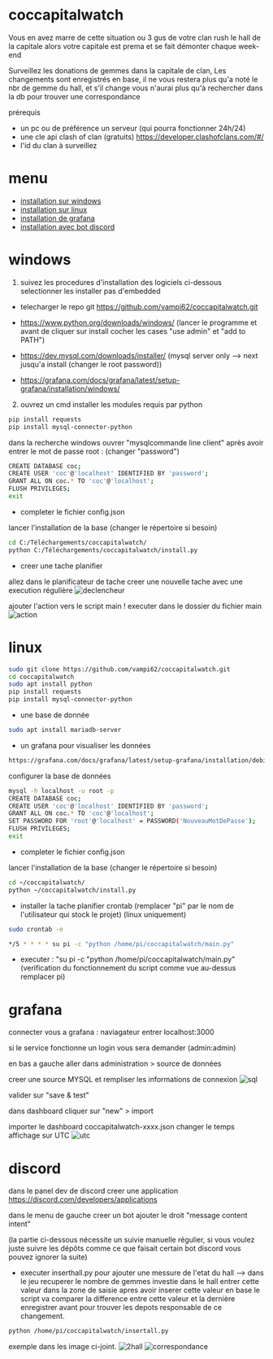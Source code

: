 # coccapitalwatch

Vous en avez marre de cette situation ou 3 gus de votre clan rush le hall de la capitale alors votre capitale est prema et se fait démonter chaque week-end

Surveillez les donations de gemmes dans la capitale de clan,
Les changements sont enregistrés en base, il ne vous restera plus qu'a noté le nbr de gemme du hall, et s’il change vous n'aurai plus qu'à rechercher dans la db pour trouver une correspondance

prérequis
- un pc ou de préférence un serveur (qui pourra fonctionner 24h/24)
- une cle api clash of clan (gratuits) https://developer.clashofclans.com/#/
- l'id du clan à surveillez

# menu

* [installation sur windows](#windows)
* [installation sur linux](#linux)
* [installation de grafana](#grafana)
* [installation avec bot discord](#discord)
# windows

1) suivez les procedures d'installation des logiciels ci-dessous
selectionner les installer pas d'embedded

- telecharger le repo git https://github.com/vampi62/coccapitalwatch.git

- https://www.python.org/downloads/windows/
(lancer le programme et avant de cliquer sur install cocher les cases "use admin" et "add to PATH")

- https://dev.mysql.com/downloads/installer/
(mysql server only --> next jusqu'a install (changer le root password))

- https://grafana.com/docs/grafana/latest/setup-grafana/installation/windows/

2) ouvrez un cmd
installer les modules requis par python
```sh
pip install requests
pip install mysql-connector-python
```

dans la recherche windows ouvrer "mysqlcommande line client"
après avoir entrer le mot de passe root :
(changer "password")
```sh
CREATE DATABASE coc;
CREATE USER 'coc'@'localhost' IDENTIFIED BY 'password';
GRANT ALL ON coc.* TO 'coc'@'localhost';
FLUSH PRIVILEGES;
exit
```

- completer le fichier config.json

lancer l'installation de la base (changer le répertoire si besoin)
```sh
cd C:/Téléchargements/coccapitalwatch/
python C:/Téléchargements/coccapitalwatch/install.py
```

- creer une tache planifier

allez dans le planificateur de tache
creer une nouvelle tache avec une execution régulière
![declencheur](https://github.com/vampi62/coccapitalwatch/assets/104321401/bab9dd4c-f75e-41b3-aa35-880a9911fd0a)

ajouter l'action vers le script main ! executer dans le dossier du fichier main
![action](https://github.com/vampi62/coccapitalwatch/assets/104321401/b76b3a3d-ed74-4ee4-bbdf-bbbbd563b330)


# linux
```sh
sudo git clone https://github.com/vampi62/coccapitalwatch.git
cd coccapitalwatch
sudo apt install python
pip install requests
pip install mysql-connector-python
```
- une base de donnée
```sh 
sudo apt install mariadb-server
```
- un grafana pour visualiser les données
```sh
https://grafana.com/docs/grafana/latest/setup-grafana/installation/debian/
```

configurer la base de données
```sh
mysql -h localhost -u root -p
CREATE DATABASE coc;
CREATE USER 'coc'@'localhost' IDENTIFIED BY 'password';
GRANT ALL ON coc.* TO 'coc'@'localhost';
SET PASSWORD FOR 'root'@'localhost' = PASSWORD('NouveauMotDePasse');
FLUSH PRIVILEGES;
exit
```

- completer le fichier config.json

lancer l'installation de la base (changer le répertoire si besoin)
```sh
cd ~/coccapitalwatch/
python ~/coccapitalwatch/install.py
```

- installer la tache planifier
crontab (remplacer "pi" par le nom de l'utilisateur qui stock le projet) (linux uniquement)
```sh
sudo crontab -e

*/5 * * * * su pi -c "python /home/pi/coccapitalwatch/main.py"
```
- executer : "su pi -c "python /home/pi/coccapitalwatch/main.py"
(verification du fonctionnement du script comme vue au-dessus remplacer pi)


# grafana

connecter vous a grafana :
naviagateur entrer localhost:3000

si le service fonctionne un login vous sera demander (admin:admin)


en bas a gauche aller dans administration > source de données

creer une source MYSQL et rempliser les informations de connexion
![sql](https://github.com/vampi62/coccapitalwatch/assets/104321401/d6cfc9a9-df56-428f-9e00-a20069dbbe42)

valider sur "save & test"

dans dashboard cliquer sur "new" > import

importer le dashboard coccapitalwatch-xxxx.json
changer le temps affichage sur UTC
![utc](https://github.com/vampi62/coccapitalwatch/assets/104321401/20367ef6-ecbb-4f06-824e-f5d276e442c7)

# discord

dans le panel dev de discord creer une application
https://discord.com/developers/applications

dans le menu de gauche creer un bot
ajouter le droit "message content intent"


(la partie ci-dessous nécessite un suivie manuelle régulier, si vous voulez juste suivre les dépôts comme ce que faisait certain bot discord vous pouvez ignorer la suite)

- executer inserthall.py pour ajouter une messure de l'etat du hall --> dans le jeu recuperer le nombre de gemmes investie dans le hall entrer cette valeur dans la zone de saisie
apres avoir inserer cette valeur en base le script va comparer la difference entre cette valeur et la dernière enregistrer avant pour trouver les depots responsable de ce changement.
```sh
python /home/pi/coccapitalwatch/insertall.py
```
exemple dans les image ci-joint.
![2hall](https://github.com/vampi62/coccapitalwatch/assets/104321401/184a5306-998f-4e2c-90ec-5b0c638399af)
![correspondance](https://github.com/vampi62/coccapitalwatch/assets/104321401/1936c7bb-bc0b-45b4-ad74-8fe62286b9af)

